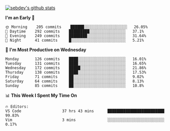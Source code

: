 [![sebdev's github stats](https://github-readme-stats.vercel.app/api?username=sebdeveloper6952&theme=vue-dark)](https://github.com/anuraghazra/github-readme-stats)
<!--START_SECTION:waka-->
**I'm an Early 🐤** 

```text
🌞 Morning    205 commits    ██████░░░░░░░░░░░░░░░░░░░   26.05% 
🌆 Daytime    292 commits    █████████░░░░░░░░░░░░░░░░   37.1% 
🌃 Evening    249 commits    ████████░░░░░░░░░░░░░░░░░   31.64% 
🌙 Night      41 commits     █░░░░░░░░░░░░░░░░░░░░░░░░   5.21%

```
📅 **I'm Most Productive on Wednesday** 

```text
Monday       126 commits    ████░░░░░░░░░░░░░░░░░░░░░   16.01% 
Tuesday      131 commits    ████░░░░░░░░░░░░░░░░░░░░░   16.65% 
Wednesday    172 commits    █████░░░░░░░░░░░░░░░░░░░░   21.86% 
Thursday     138 commits    ████░░░░░░░░░░░░░░░░░░░░░   17.53% 
Friday       71 commits     ██░░░░░░░░░░░░░░░░░░░░░░░   9.02% 
Saturday     64 commits     ██░░░░░░░░░░░░░░░░░░░░░░░   8.13% 
Sunday       85 commits     ██░░░░░░░░░░░░░░░░░░░░░░░   10.8%

```


📊 **This Week I Spent My Time On** 

```text
🔥 Editors: 
VS Code                  37 hrs 43 mins      █████████████████████████   99.83% 
Vim                      3 mins              ░░░░░░░░░░░░░░░░░░░░░░░░░   0.17%

```


<!--END_SECTION:waka-->
